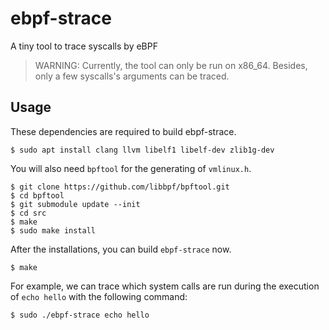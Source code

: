 # ebpf-strace

A tiny tool to trace syscalls by eBPF

> WARNING: Currently, the tool can only be run on x86_64. Besides,
> only a few syscalls's arguments can be traced.

## Usage

These dependencies are required to build ebpf-strace.

```
$ sudo apt install clang llvm libelf1 libelf-dev zlib1g-dev
```

You will also need `bpftool` for the generating of `vmlinux.h`.

```
$ git clone https://github.com/libbpf/bpftool.git
$ cd bpftool
$ git submodule update --init
$ cd src
$ make
$ sudo make install
```

After the installations, you can build `ebpf-strace` now.
```
$ make
```

For example, we can trace which system calls are run during the execution
of `echo hello` with the following command:
```
$ sudo ./ebpf-strace echo hello
```
